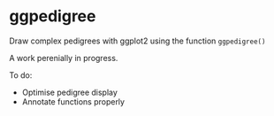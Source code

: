 # ggpedigree

Draw complex pedigrees with ggplot2 using the function `ggpedigree()`

A work perenially in progress.

To do: 
* Optimise pedigree display
* Annotate functions properly
